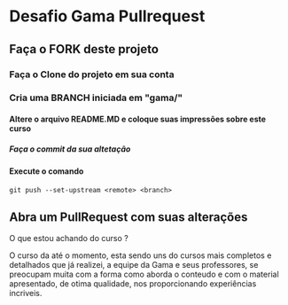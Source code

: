 # Desafio Gama Pullrequest

## Faça o FORK deste projeto

### Faça o Clone do projeto em sua conta

### Cria uma BRANCH iniciada em "gama/"

#### Altere o arquivo README.MD e coloque suas impressões sobre este curso

##### Faça o commit da sua altetação

#### Execute o comando

`git push --set-upstream <remote> <branch>`

## Abra um PullRequest com suas alterações

O que estou achando do curso ?

O curso da até o momento, esta sendo uns do cursos mais completos e detalhados que já realizei, a equipe da Gama e seus professores, se preocupam muita com a forma como aborda o conteudo e com o material apresentado, de otima qualidade, nos proporcionando experiências incriveis.
